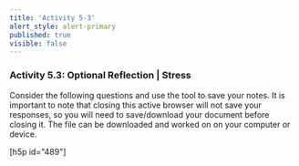 ```yaml
---
title: 'Activity 5-3'
alert_style: alert-primary
published: true
visible: false
---
```


### Activity 5.3: Optional Reflection | Stress

Consider the following questions and use the tool to save your notes. It is important to note that closing this active browser will not save your responses, so you will need to save/download your document before closing it. The file can be downloaded and worked on on your computer or device.

[h5p id="489"]
